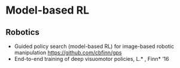 # Model-based RL

## Robotics
- Guided policy search (model-based RL) for image-based robotic manipulation https://github.com/cbfinn/gps
- End-to-end training of deep visuomotor policies, L.* , Finn* ’16